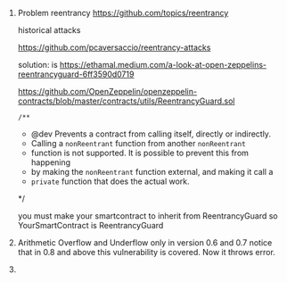 1. Problem reentrancy
   https://github.com/topics/reentrancy

   historical attacks

    https://github.com/pcaversaccio/reentrancy-attacks

   solution:
   is https://ethamal.medium.com/a-look-at-open-zeppelins-reentrancyguard-6ff3590d0719

   https://github.com/OpenZeppelin/openzeppelin-contracts/blob/master/contracts/utils/ReentrancyGuard.sol

       /**
     * @dev Prevents a contract from calling itself, directly or indirectly.
     * Calling a `nonReentrant` function from another `nonReentrant`
     * function is not supported. It is possible to prevent this from happening
     * by making the `nonReentrant` function external, and making it call a
     * `private` function that does the actual work.
  
     */

   you must make your smartcontract to inherit from ReentrancyGuard
   so YourSmartContract is ReentrancyGuard 
2. Arithmetic Overflow and Underflow only in version 0.6 and 0.7 
notice that in 0.8 and above this vulnerability is covered. Now it throws error.
3. 
